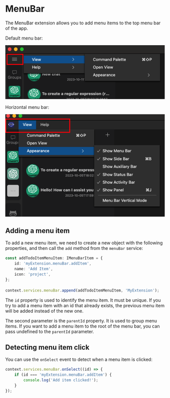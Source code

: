 # MenuBar

The MenuBar extension allows you to add menu items to the top menu bar of the app.

Default menu bar:

![Default menu bar](./menu-bar-1.png)

Horizontal menu bar:

![Menu Bar Horizontal](./menu-bar-horizontal.png)


## Adding a menu item

To add a new menu item, we need to create a new object with the following properties, and then call the `add` method from the `menuBar` service:

```typescript
const addTodoItemMenuItem: IMenuBarItem = {
    id: 'myExtension.menuBar.addItem',
    name: 'Add Item',
    icon: 'project',
};

context.services.menuBar.append(addTodoItemMenuItem, 'MyExtension');

```

The `id` property is used to identify the menu item. It must be unique. If you try to add a menu item with an id that already exists, the previous menu item will be added instead of the new one.

The second parameter is the `parentId` property. It is used to group menu items. If you want to add a menu item to the root of the menu bar, you can pass undefined to the `parentId` parameter.

## Detecting menu item click

You can use the `onSelect` event to detect when a menu item is clicked:

```typescript
context.services.menuBar.onSelect((id) => {
    if (id === 'myExtension.menuBar.addItem') {
        console.log('Add item clicked!');
    }
});
```